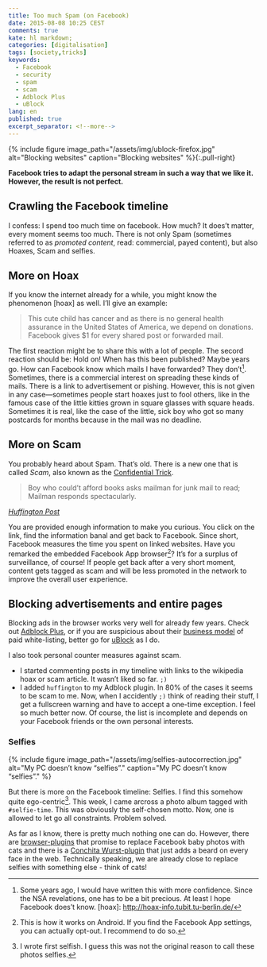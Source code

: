 ```yaml
---
title: Too much Spam (on Facebook)
date: 2015-08-08 10:25 CEST
comments: true
kate: hl markdown;
categories: [digitalisation]
tags: [society,tricks]
keywords:
  - Facebook
  - security
  - spam
  - scam
  - Adblock Plus
  - uBlock
lang: en
published: true
excerpt_separator: <!--more-->
---
```


{% include figure image_path="/assets/img/ublock-firefox.jpg" alt="Blocking websites" caption="Blocking websites" %}{:.pull-right}

**Facebook tries to adapt the personal stream in such a way that we like it. However,
the result is not perfect.**

## Crawling the Facebook timeline

I confess: I spend too much time on facebook. How much? It does’t matter, every
moment seems too much. There is not only Spam (sometimes referred to as *promoted
content*, read: commercial, payed content), but also Hoaxes, Scam and selfies.

<!--more-->

## More on Hoax
If you know the
internet already for a while, you might know the phenomenon [hoax] as well. I’ll
give an example:

> This cute child has cancer and as there is no general health
> assurance in the United States of America, we depend on donations.
> Facebook gives $1 for every shared post or forwarded mail.

The first reaction might be to share this with a lot of people. The secord reaction
should be: Hold on! When has this been published? Maybe years go. How can Facebook
know which mails I have forwarded? They don’t[^1]. Sometimes, there is a commercial
interest on spreading these kinds of mails. There is a link to advertisement or pishing.
However, this is not given in any case—sometimes people start hoaxes just to
fool others, like in the famous case of the little kitties grown in square glasses with
square heads. Sometimes it is real, like the case of the little, sick boy who got so
many postcards for months because in the mail was no deadline.

[^1]: Some years ago, I would have written this with more confidence. Since the
      NSA revelations, one has to be a bit precious. At least I hope Facebook
      does’t know.
[hoax]: http://hoax-info.tubit.tu-berlin.de/

## More on Scam

You probably heard about Spam. That’s old. There is a new one that
is called *Scam*, also known as the [Confidential Trick][scam].

> Boy who could’t afford books asks mailman for junk mail to read; Mailman responds
> spectacularly.

*[Huffington Post](http://www.huffingtonpost.com/entry/boy-asks-mailman-junk-mail-books-read_55b6b002e4b0224d88338ba4)*

You are provided enough information to make you curious. You click on the link,
find the information banal and get back to Facebook. Since short, Facebook measures
the time you spent on linked websites. Have you remarked the embedded Facebook App
browser[^2]? It’s for a surplus of surveillance, of course! If people get back after
a very short moment, content gets tagged as scam and will be less promoted in the
network to improve the overall user experience.

[scam]: https://en.wikipedia.org/wiki/Scam
[^2]: This is how it works on Android. If you find the Facebook App settings, you
      can actually opt-out. I recommend to do so.

## Blocking advertisements and entire pages

Blocking ads in the browser works very well for already few years. Check out [Adblock Plus](https://adblockplus.org/), or if you are suspicious about their [business model](https://en.wikipedia.org/wiki/Adblock_Plus#Controversy_over_ad_filtering_and_ad_whitelisting) of paid white-listing, better go for [uBlock](https://www.ublock.org/) as I do.

I also took personal counter measures against scam.

- I started commenting posts in my timeline with links to the wikipedia hoax or scam article.
  It wasn’t liked so far. `;)`
- I added `huffington` to my Adblock plugin. In 80% of the cases it seems to be
  scam to me. Now, when I accidently `;)` think of reading their stuff, I get a
  fullscreen warning and have to accept a one-time exception.
  I feel so much better now. Of course, the list is incomplete and depends on your
  Facebook friends or the own personal interests.

### Selfies

{% include figure image_path="/assets/img/selfies-autocorrection.jpg" alt="My PC doesn’t know “selfies”." caption="My PC doesn’t know “selfies”." %}

But there is more on the Facebook timeline: Selfies. I find this somehow quite ego-centric[^3]. This week, I came arcross a photo album tagged with `#selfie-time`. This was obviously the self-chosen motto. Now, one is allowed to let go all constraints. Problem solved.

As far as I know, there is pretty much nothing one can do. However, there are [browser-plugins](http://jezebel.com/5932109/finally-a-way-to-turn-facebook-baby-pictures-into-adorable-cats) that promise to replace Facebook baby photos with cats and there is a [Conchita Wurst-plugin](wurstify.me) that just adds a beard on every face in the web. Technically speaking, we are already close to replace selfies with something else - think of cats!

[^3]: I wrote first selfish. I guess this was not the original reason to call these
      photos selfies.
